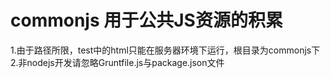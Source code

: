 commonjs 用于公共JS资源的积累
========

1.由于路径所限，test中的html只能在服务器环境下运行，根目录为commonjs下
2.非nodejs开发请忽略Gruntfile.js与package.json文件
